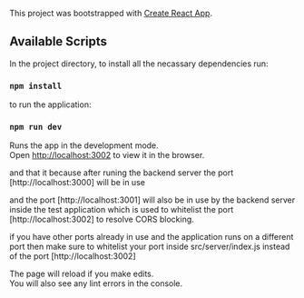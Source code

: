This project was bootstrapped with [Create React App](https://github.com/facebook/create-react-app).

## Available Scripts

In the project directory, to install all the necassary dependencies run:

### `npm install`

to run the application:

### `npm run dev`

Runs the app in the development mode.<br />
Open [http://localhost:3002](http://localhost:3002) to view it in the browser.

and that it because after runing the backend server the port [http://localhost:3000] will be in use

and the port [http://localhost:3001] will also be in use by the backend server inside the test application which is used to whitelist the port [http://localhost:3002] to resolve CORS blocking.

if you have other ports already in use and the application runs on a different port then make sure to whitelist your port inside src/server/index.js instead of the port [http://localhost:3002]

The page will reload if you make edits.<br />
You will also see any lint errors in the console.
